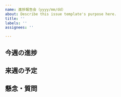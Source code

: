 ```yaml
---
name: 進捗報告会（yyyy/mm/dd）
about: Describe this issue template's purpose here.
title: ''
labels: ''
assignees: ''

---
```


## 今週の進捗


## 来週の予定


## 懸念・質問
